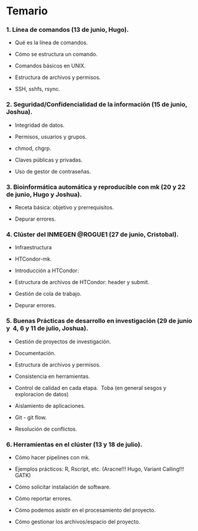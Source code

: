 # Temario



### 1. Línea de comandos (13 de junio, Hugo).

  - Qué es la línea de comandos.

  - Cómo se estructura un comando.

  - Comandos básicos en UNIX.

  - Estructura de archivos y permisos.

  - SSH, sshfs, rsync.

### 2. Seguridad/Confidencialidad de la información (15 de junio, Joshua).

  - Integridad de datos.

  - Permisos, usuarios y grupos.

  - chmod, chgrp.

  - Claves públicas y privadas.

  - Uso de gestor de contraseñas.

### 3. Bioinformática automática y reproducible con mk (20 y 22 de junio, Hugo y Joshua).

  - Receta básica: objetivo y prerrequisitos.

  - Depurar errores.

### 4. Clúster del INMEGEN @ROGUE1 (27 de junio, Cristobal).

  - Infraestructura

  - HTCondor-mk.

  - Introducción a HTCondor:

  - Estructura de archivos de HTCondor: header y submit.

  - Gestión de cola de trabajo.

  - Depurar errores.

### 5. Buenas Prácticas de desarrollo en investigación (29 de junio y  4, 6 y 11 de julio, Joshua).

  - Gestión de proyectos de investigación.

  - Documentación.

  - Estructura de archivos y permisos.

  - Consistencia en herramientas.

  - Control de calidad en cada etapa.  Toba (en general sesgos y exploracion de datos)

  - Aislamiento de aplicaciones.

  - Git - git flow.

  - Resolución de conflictos. 

### 6. Herramientas en el clúster (13 y 18 de julio). 

  - Cómo hacer pipelines con mk.

  - Ejemplos prácticos: R, Rscript, etc. (Aracne!!! Hugo, Variant Calling!!! GATK)

  - Cómo solicitar instalación de software.

  - Cómo reportar errores.

  - Cómo podemos asistir en el procesamiento del proyecto.

  - Cómo gestionar los archivos/espacio del proyecto.
 
